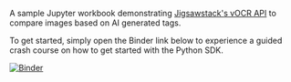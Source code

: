 A sample Jupyter workbook demonstrating [Jigsawstack's vOCR API](https://docs.jigsawstack.com/examples/ai/vocr) to compare images based on AI generated tags.

To get started, simply open the Binder link below to experience a guided crash course on how to get started with the Python SDK.

[![Binder](https://mybinder.org/badge_logo.svg)](https://mybinder.org/v2/gh/WingofaGriffin/jigsawstack/HEAD?labpath=jigsaw.ipynb)